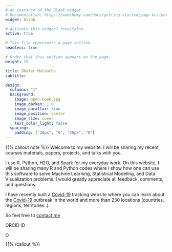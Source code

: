 ```yaml
---
# An instance of the Blank widget.
# Documentation: https://wowchemy.com/docs/getting-started/page-builder/
widget: blank

# Activate this widget? true/false
active: true

# This file represents a page section.
headless: true

# Order that this section appears on the page.
weight: 15

title: Dhafer Malouche
subtitle:

design:
  columns: "1"
  background:
    image: open-book.jpg
    image_darken: 1.0
    image_parallax: true
    image_position: center
    image_size: cover
    text_color_light: false
  spacing:
    padding: ["20px", "0", "20px", "0"]
---
```


{{% callout note %}}
Welcome to my website. I will be sharing my recent courses materials, papers, projects, and talks with you. 

I use R, Python, H2O, and Spark for my everyday work. On this website, I will be sharing many R and Python codes where I show how one can use this software to solve Machine Learning, Statistical Modeling, and Data Visualization problems. I would greatly appreciate all feedback, comments, and questions.

I have recently built a [Covid-19](https://www.covidradar24.org/web/dhafer.malouche/home) tracking website where you can learn about the [Covid-19](https://www.covidradar24.org/web/dhafer.malouche/home) outbreak in the world and more than 230 locations (countries, regions, territories..).



So feel free to [contact me](mailto:dhafer.malouche@aucegypt.edu)

ORCID ID 

<div itemscope itemtype="https://schema.org/Person"><a itemprop="sameAs" content="https://orcid.org/0000-0002-0494-7141" href="https://orcid.org/0000-0002-0494-7141" target="orcid.widget" rel="me noopener noreferrer" style="vertical-align:top;"><img src="https://orcid.org/sites/default/files/images/orcid_16x16.png" style="width:1em;margin-right:.5em;" alt="ORCID iD icon"></a></div>


{{% /callout %}}
